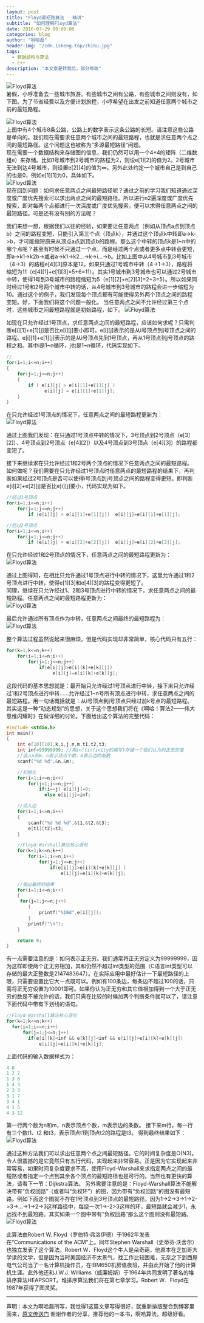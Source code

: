 ```yaml
---
layout: post
title: "Floyd最短路算法 - 精讲"
subtitle: "如何理解Floyd算法"
date: 2016-07-29 00:00:00
categories: blog
author: "啊哈磊"
header-img: "/cdn.isheng.top/zhihu.jpg"
tags:
  - 数据结构与算法
  - c++
description: "本文章是转载后，部分修改"
---
```


![Floyd算法](http://cdn.isheng.top/img/1-1.png "Floyd封面")  
暑假，小哼准备去一些城市旅游。有些城市之间有公路，有些城市之间则没有，如下图。为了节省经费以及方便计划旅程，小哼希望在出发之前知道任意两个城市之前的最短路程。

![Floyd算法](http://cdn.isheng.top/img/1-2.png "Floyd封面")  
上图中有4个城市8条公路，公路上的数字表示这条公路的长短。请注意这些公路是单向的。我们现在需要求任意两个城市之间的最短路程，也就是求任意两个点之间的最短路径。这个问题这也被称为“多源最短路径”问题。  
现在需要一个数据结构来存储图的信息，我们仍然可以用一个4*4的矩阵（二维数组e）来存储。比如1号城市到2号城市的路程为2，则设e[1][2]的值为2。2号城市无法到达4号城市，则设置e[2][4]的值为∞。另外此处约定一个城市自己是到自己的也是0，例如e[1][1]为0，具体如下。  
![Floyd算法](http://cdn.isheng.top/img/1-3.png "Floyd封面")  
现在回到问题：如何求任意两点之间最短路径呢？通过之前的学习我们知道通过深度或广度优先搜索可以求出两点之间的最短路径。所以进行n2遍深度或广度优先搜索，即对每两个点都进行一次深度或广度优先搜索，便可以求得任意两点之间的最短路径。可是还有没有别的方法呢？

我们来想一想，根据我们以往的经验，如果要让任意两点（例如从顶点a点到顶点b）之间的路程变短，只能引入第三个点（顶点k），并通过这个顶点k中转即a->k->b，才可能缩短原来从顶点a点到顶点b的路程。那么这个中转的顶点k是1~n中的哪个点呢？甚至有时候不只通过一个点，而是经过两个点或者更多点中转会更短，即a->k1->k2b->或者a->k1->k2…->k->i…->b。比如上图中从4号城市到3号城市（4->3）的路程e[4][3]原本是12。如果只通过1号城市中转（4->1->3），路程将缩短为11（e[4][1]+e[1][3]=5+6=11）。其实1号城市到3号城市也可以通过2号城市中转，使得1号到3号城市的路程缩短为5（e[1][2]+e[2][3]=2+3=5）。所以如果同时经过1号和2号两个城市中转的话，从4号城市到3号城市的路程会进一步缩短为10。通过这个的例子，我们发现每个顶点都有可能使得另外两个顶点之间的路程变短。好，下面我们将这个问题一般化。
当任意两点之间不允许经过第三个点时，这些城市之间最短路程就是初始路程，如下。
![Floyd算法](http://cdn.isheng.top/img/1-4.png "Floyd封面")  

如现在只允许经过1号顶点，求任意两点之间的最短路程，应该如何求呢？只需判断e[i][1]+e[1][j]是否比e[i][j]要小即可。e[i][j]表示的是从i号顶点到j号顶点之间的路程。e[i][1]+e[1][j]表示的是从i号顶点先到1号顶点，再从1号顶点到j号顶点的路程之和。其中i是1~n循环，j也是1~n循环，代码实现如下。  

```c++
//
for(i=1;i<=n;i++)
{
    for(j=1;j<=n;j++)
    {
        if ( e[i][j] > e[i][1]+e[1][j] )
              e[i][j] = e[i][1]+e[1][j];
    }
}
```

在只允许经过1号顶点的情况下，任意两点之间的最短路程更新为：  
![Floyd算法](http://cdn.isheng.top/img/1-5.png "Floyd封面")  

通过上图我们发现：在只通过1号顶点中转的情况下，3号顶点到2号顶点（e[3][2]）、4号顶点到2号顶点（e[4][2]）以及4号顶点到3号顶点（e[4][3]）的路程都变短了。

接下来继续求在只允许经过1和2号两个顶点的情况下任意两点之间的最短路程。如何做呢？我们需要在只允许经过1号顶点时任意两点的最短路程的结果下，再判断如果经过2号顶点是否可以使得i号顶点到j号顶点之间的路程变得更短。即判断e[i][2]+e[2][j]是否比e[i][j]要小，代码实现为如下。

```c++
//经过1号顶点
for(i=1;i<=n;i++)
    for(j=1;j<=n;j++)
        if (e[i][j] > e[i][1]+e[1][j])  e[i][j]=e[i][1]+e[1][j];

//经过2号顶点
for(i=1;i<=n;i++)
    for(j=1;j<=n;j++)
        if (e[i][j] > e[i][2]+e[2][j])  e[i][j]=e[i][2]+e[2][j];
```
在只允许经过1和2号顶点的情况下，任意两点之间的最短路程更新为：  
![Floyd算法](http://cdn.isheng.top/img/1-6.png "Floyd封面")  

通过上图得知，在相比只允许通过1号顶点进行中转的情况下，这里允许通过1和2号顶点进行中转，使得e[1][3]和e[4][3]的路程变得更短了。  
同理，继续在只允许经过1、2和3号顶点进行中转的情况下，求任意两点之间的最短路程。任意两点之间的最短路程更新为：  
![Floyd算法](http://cdn.isheng.top/img/1-7.png "Floyd封面")  

最后允许通过所有顶点作为中转，任意两点之间最终的最短路程为：  
![Floyd算法](http://cdn.isheng.top/img/1-8.png "Floyd封面")  

整个算法过程虽然说起来很麻烦，但是代码实现却非常简单，核心代码只有五行：

```c++
for(k=1;k<=n;k++)
    for(i=1;i<=n;i++)
        for(j=1;j<=n;j++)
            if(e[i][j]>e[i][k]+e[k][j])
                 e[i][j]=e[i][k]+e[k][j];
```

这段代码的基本思想就是：最开始只允许经过1号顶点进行中转，接下来只允许经过1和2号顶点进行中转……允许经过1~n号所有顶点进行中转，求任意两点之间的最短路程。用一句话概括就是：从i号顶点到j号顶点只经过前k号点的最短路程。其实这是一种“动态规划”的思想，关于这个思想我们将在《啊哈！算法2——伟大思维闪耀时》在做详细的讨论。下面给出这个算法的完整代码：

```c++
#include <stdio.h>
int main()
{
    int e[10][10],k,i,j,n,m,t1,t2,t3;
    int inf=99999999; //用inf(infinity的缩写)存储一个我们认为的正无穷值
    //读入n和m，n表示顶点个数，m表示边的条数
    scanf("%d %d",&n,&m);

    //初始化
    for(i=1;i<=n;i++)
        for(j=1;j<=n;j++)
            if(i==j) e[i][j]=0;  
              else e[i][j]=inf;

    //读入边
    for(i=1;i<=m;i++)
    {
        scanf("%d %d %d",&t1,&t2,&t3);
        e[t1][t2]=t3;
    }

    //Floyd-Warshall算法核心语句
    for(k=1;k<=n;k++)
        for(i=1;i<=n;i++)
            for(j=1;j<=n;j++)
                if(e[i][j]>e[i][k]+e[k][j] )
                    e[i][j]=e[i][k]+e[k][j];

    //输出最终的结果
    for(i=1;i<=n;i++)
    {
     for(j=1;j<=n;j++)
        {
            printf("%10d",e[i][j]);
        }
        printf("\n");
    }

    return 0;
}
```

有一点需要注意的是：如何表示正无穷。我们通常将正无穷定义为99999999，因为这样即使两个正无穷相加，其和仍然不超过int类型的范围（C语言int类型可以存储的最大正整数是2147483647）。在实际应用中最好估计一下最短路径的上限，只需要设置比它大一点既可以。例如有100条边，每条边不超过100的话，只需将正无穷设置为10001即可。如果你认为正无穷和其它值相加得到一个大于正无穷的数是不被允许的话，我们只需在比较的时候加两个判断条件就可以了，请注意下面代码中带有下划线的语句。

```c++
//Floyd-Warshall算法核心语句
for(k=1;k<=n;k++)
  for(i=1;i<=n;i++)
      for(j=1;j<=n;j++)
        if(e[i][k]<inf && e[k][j]<inf && e[i][j]>e[i][k]+e[k][j])
            e[i][j]=e[i][k]+e[k][j];
```
上面代码的输入数据样式为：

```c++
4 8  
1 2 2  
1 3 6  
1 4 4  
2 3 3  
3 1 7  
3 4 1  
4 1 5  
4 3 12  
```


第一行两个数为n和m，n表示顶点个数，m表示边的条数。
接下来m行，每一行有三个数t1、t2 和t3，表示顶点t1到顶点t2的路程是t3。
得到最终结果如下：
![Floyd算法](http://cdn.isheng.top/img/1-9.png "Floyd封面")  

通过这种方法我们可以求出任意两个点之间最短路径。它的时间复杂度是O(N3)。令人很震撼的是它竟然只有五行代码，实现起来非常容易。正是因为它实现起来非常容易，如果时间复杂度要求不高，使用Floyd-Warshall来求指定两点之间的最短路或者指定一个点到其余各个顶点的最短路径也是可行的。当然也有更快的算法，请看下一节：Dijkstra算法。
另外需要注意的是：Floyd-Warshall算法不能解决带有“负权回路”（或者叫“负权环”）的图，因为带有“负权回路”的图没有最短路。例如下面这个图就不存在1号顶点到3号顶点的最短路径。因为1->2->3->1->2->3->…->1->2->3这样路径中，每绕一次1->-2>3这样的环，最短路就会减少1，永远找不到最短路。其实如果一个图中带有“负权回路”那么这个图则没有最短路。  
![Floyd算法](http://cdn.isheng.top/img/1-10.png "Floyd封面")  

此算法由Robert W. Floyd（罗伯特·弗洛伊德）于1962年发表在“Communications of the ACM”上。同年Stephen Warshall（史蒂芬·沃舍尔）也独立发表了这个算法。Robert W．Floyd这个牛人是朵奇葩，他原本在芝加哥大学读的文学，但是因为当时美国经济不太景气，找工作比较困难，无奈之下到西屋电气公司当了一名计算机操作员，在IBM650机房值夜班，并由此开始了他的计算机生涯。此外他还和J.W.J. Williams（威廉姆斯）于1964年共同发明了著名的堆排序算法HEAPSORT。堆排序算法我们将在第七章学习。Robert W．Floyd在1987年获得了图灵奖。

---
声明：本文为啊哈磊所写，我觉得1这篇文章写得很好，就重新排版整合到博客里面来，[原文传送门](http://www.cnblogs.com/ahalei/p/3622328.html "作者：啊哈磊")  谢谢作者的分享，推荐他的一本书，啊哈算法，超级好看。
